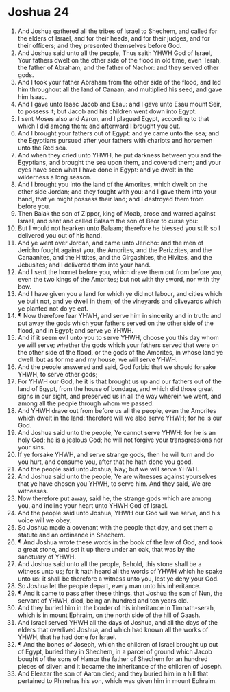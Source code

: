 ﻿# Joshua  24
1. And Joshua gathered all the tribes of Israel to Shechem, and called for the elders of Israel, and for their heads, and for their judges, and for their officers; and they presented themselves before God. 
2. And Joshua said unto all the people, Thus saith YHWH God of Israel, Your fathers dwelt on the other side of the flood in old time, even Terah, the father of Abraham, and the father of Nachor: and they served other gods. 
3. And I took your father Abraham from the other side of the flood, and led him throughout all the land of Canaan, and multiplied his seed, and gave him Isaac. 
4. And I gave unto Isaac Jacob and Esau: and I gave unto Esau mount Seir, to possess it; but Jacob and his children went down into Egypt. 
5. I sent Moses also and Aaron, and I plagued Egypt, according to that which I did among them: and afterward I brought you out. 
6. And I brought your fathers out of Egypt: and ye came unto the sea; and the Egyptians pursued after your fathers with chariots and horsemen unto the Red sea. 
7. And when they cried unto YHWH, he put darkness between you and the Egyptians, and brought the sea upon them, and covered them; and your eyes have seen what I have done in Egypt: and ye dwelt in the wilderness a long season. 
8. And I brought you into the land of the Amorites, which dwelt on the other side Jordan; and they fought with you: and I gave them into your hand, that ye might possess their land; and I destroyed them from before you. 
9. Then Balak the son of Zippor, king of Moab, arose and warred against Israel, and sent and called Balaam the son of Beor to curse you: 
10. But I would not hearken unto Balaam; therefore he blessed you still: so I delivered you out of his hand. 
11. And ye went over Jordan, and came unto Jericho: and the men of Jericho fought against you, the Amorites, and the Perizzites, and the Canaanites, and the Hittites, and the Girgashites, the Hivites, and the Jebusites; and I delivered them into your hand. 
12. And I sent the hornet before you, which drave them out from before you, even the two kings of the Amorites; but not with thy sword, nor with thy bow. 
13. And I have given you a land for which ye did not labour, and cities which ye built not, and ye dwell in them; of the vineyards and oliveyards which ye planted not do ye eat. 
14. ¶ Now therefore fear YHWH, and serve him in sincerity and in truth: and put away the gods which your fathers served on the other side of the flood, and in Egypt; and serve ye YHWH. 
15. And if it seem evil unto you to serve YHWH, choose you this day whom ye will serve; whether the gods which your fathers served that were on the other side of the flood, or the gods of the Amorites, in whose land ye dwell: but as for me and my house, we will serve YHWH. 
16. And the people answered and said, God forbid that we should forsake YHWH, to serve other gods; 
17. For YHWH our God, he it is that brought us up and our fathers out of the land of Egypt, from the house of bondage, and which did those great signs in our sight, and preserved us in all the way wherein we went, and among all the people through whom we passed: 
18. And YHWH drave out from before us all the people, even the Amorites which dwelt in the land: therefore will we also serve YHWH; for he is our God. 
19. And Joshua said unto the people, Ye cannot serve YHWH: for he is an holy God; he is a jealous God; he will not forgive your transgressions nor your sins. 
20. If ye forsake YHWH, and serve strange gods, then he will turn and do you hurt, and consume you, after that he hath done you good. 
21. And the people said unto Joshua, Nay; but we will serve YHWH. 
22. And Joshua said unto the people, Ye are witnesses against yourselves that ye have chosen you YHWH, to serve him. And they said, We are witnesses. 
23. Now therefore put away, said he, the strange gods which are among you, and incline your heart unto YHWH God of Israel. 
24. And the people said unto Joshua, YHWH our God will we serve, and his voice will we obey. 
25. So Joshua made a covenant with the people that day, and set them a statute and an ordinance in Shechem. 
26. ¶ And Joshua wrote these words in the book of the law of God, and took a great stone, and set it up there under an oak, that was by the sanctuary of YHWH. 
27. And Joshua said unto all the people, Behold, this stone shall be a witness unto us; for it hath heard all the words of YHWH which he spake unto us: it shall be therefore a witness unto you, lest ye deny your God. 
28. So Joshua let the people depart, every man unto his inheritance. 
29. ¶ And it came to pass after these things, that Joshua the son of Nun, the servant of YHWH, died, being an hundred and ten years old. 
30. And they buried him in the border of his inheritance in Timnath-serah, which is in mount Ephraim, on the north side of the hill of Gaash. 
31. And Israel served YHWH all the days of Joshua, and all the days of the elders that overlived Joshua, and which had known all the works of YHWH, that he had done for Israel. 
32. ¶ And the bones of Joseph, which the children of Israel brought up out of Egypt, buried they in Shechem, in a parcel of ground which Jacob bought of the sons of Hamor the father of Shechem for an hundred pieces of silver: and it became the inheritance of the children of Joseph. 
33. And Eleazar the son of Aaron died; and they buried him in a hill that pertained to Phinehas his son, which was given him in mount Ephraim. 
